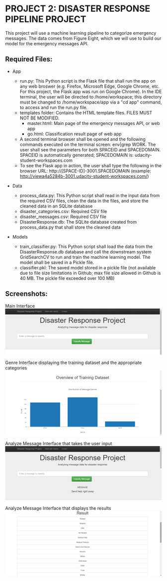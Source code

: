 # PROJECT 2:  DISASTER RESPONSE PIPELINE PROJECT

This project will use a machine learning pipeline to categorize emergency messages.  The data comes from Figure Eight, which we will use to build our model for the emergency messages API.

## Required Files:
- App
  - run.py:  This Python script is the Flask file that shall run the app on any web broswer (e.g. Firefox, Microsoft Edge, Google Chrome, etc.  For this project, the Flask app was run on Google Chrome).  In the IDE terminal, the user will be directed to /home/workspace; this directory must be changed to /home/workspace/app via a "cd app" command, to access and run the run.py file.
  - templates folder:  Contains the HTML template files.  FILES MUST NOT BE MODIFIED.
    - master.html:  Main page of the emergency messages API, or web app
    - go.html:  Classification result page of web app
  - A second terminal browser shall be opened and the following commands executed on the terminal screen:  env|grep WORK.  The user shall see the parameters for both SPACEID and SPACEDOMAIN.  SPACEID is automatically generated; SPACEDOMAIN is:  udacity-student-workspaces.com
  - To see the Flask app in action, the user shall type the following in the browser URL:  http://[SPACE-ID]-3001.SPACEDOMAIN (example:  http://viewa4a5284b-3001.udacity-student-workspaces.com/)

- Data
  - process_data.py:  This Python script shall read in the input data from the required CSV files, clean the data in the files, and store the cleaned data in an SQLite database
  - disaster_categories.csv:  Required CSV file
  - disaster_messages.csv:  Required CSV file
  - DisasterResponse.db:  The SQLite database created from process_data.py that shall store the cleaned data

- Models
  - train_classifier.py:  This Python script shall load the data from the DisasterResponse.db database and call the downstream system GridSearchCV to run and train the machine learning model.  The model shall be saved in a Pickle file.
  - classifier.pkl:  The saved model stored in a pickle file (not available due to file size limitations in Github; max file size allowed in Github is 40 MB.  The pickle file exceeded over 100 MB)


## Screenshots:

Main Interface
![Alt text](https://github.com/mhuda040/PROJECT-2---Disaster-Response-Pipeline/blob/main/Screenshot%201%20-%20Main%20Interface%2001.png?raw=true "Screenshot 1")

Genre Interface displaying the training dataset and the appropriate categories
![Alt text](https://github.com/mhuda040/PROJECT-2---Disaster-Response-Pipeline/blob/main/Screenshot%202%20-%20Genre%20Interface%2001.png?raw=true "Screenshot 2")

Analyze Message Interface that takes the user input
![Alt text](https://github.com/mhuda040/PROJECT-2---Disaster-Response-Pipeline/blob/main/Screenshot%203%20-%20Message%2001.png?raw=true "Screenshot 3")

Analyze Message Interface that displays the results
![Alt text](https://github.com/mhuda040/PROJECT-2---Disaster-Response-Pipeline/blob/main/Screenshot%204%20-%20Results%2001.png?raw=true "Screenshot 4")

